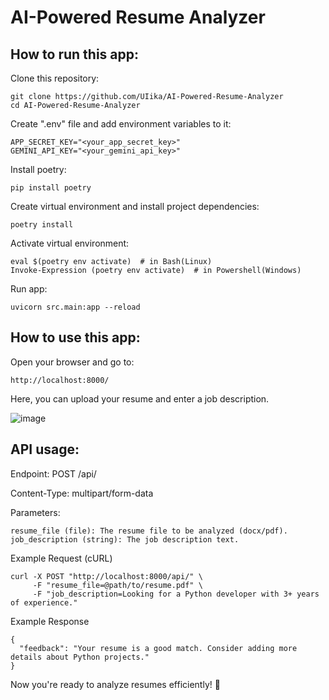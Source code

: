# AI-Powered Resume Analyzer

## How to run this app:

Clone this repository:

    git clone https://github.com/UIika/AI-Powered-Resume-Analyzer
    cd AI-Powered-Resume-Analyzer

Create ".env" file and add environment variables to it:
```dotenv
APP_SECRET_KEY="<your_app_secret_key>"
GEMINI_API_KEY="<your_gemini_api_key>"
```

Install poetry:

    pip install poetry

Create virtual environment and install project dependencies:

    poetry install

Activate virtual environment:

    eval $(poetry env activate)  # in Bash(Linux)
    Invoke-Expression (poetry env activate)  # in Powershell(Windows)

Run app:

    uvicorn src.main:app --reload

## How to use this app:

Open your browser and go to:

    http://localhost:8000/

Here, you can upload your resume and enter a job description.

![image](https://github.com/user-attachments/assets/cfd36de4-9482-4ca3-ad83-955d9b96a336)

## API usage:

Endpoint: POST /api/

Content-Type: multipart/form-data

Parameters:

    resume_file (file): The resume file to be analyzed (docx/pdf).
    job_description (string): The job description text.
    
Example Request (cURL)

    curl -X POST "http://localhost:8000/api/" \
         -F "resume_file=@path/to/resume.pdf" \
         -F "job_description=Looking for a Python developer with 3+ years of experience."
         
Example Response

    {
      "feedback": "Your resume is a good match. Consider adding more details about Python projects."
    }
    
Now you're ready to analyze resumes efficiently! 🚀
